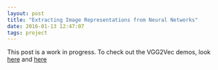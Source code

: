```yaml
---
layout: post
title: "Extracting Image Representations from Neural Networks"
date: 2016-01-13 12:47:07
tags: project
---
```


This post is a work in progress. To check out the VGG2Vec demos, look [here](http://razi.xyz/vgg2vec/picasso) and [here](http://razi.xyz/vgg2vec/comparison)